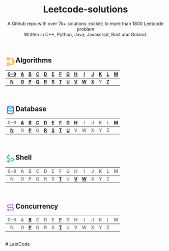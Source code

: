 <h1 align="center">Leetcode-solutions</h1>
<p align="center">A Github repo with over 7k+ solutions :rocket: to more than 1800 Leetcode problem<br>Written in C++, Python, Java, Javascript, Rust and Goland.</p>
<br>

## <div align="left"><img src="https://github.com/AnasImloul/Leetcode-Solutions/blob/main/icons/algo.svg" width="32px" align="left"/>Algorithms</div>


| [0-9](scripts/algorithms/0-9#algorithms-solutions) | [A](scripts/algorithms/A#algorithms-solutions) | [B](scripts/algorithms/B#algorithms-solutions) | [C](scripts/algorithms/C#algorithms-solutions) | [D](scripts/algorithms/D#algorithms-solutions) | [E](scripts/algorithms/E#algorithms-solutions) | [F](scripts/algorithms/F#algorithms-solutions) | [G](scripts/algorithms/G#algorithms-solutions) | [H](scripts/algorithms/H#algorithms-solutions) | [I](scripts/algorithms/I#algorithms-solutions) | [J](scripts/algorithms/J#algorithms-solutions) | [K](scripts/algorithms/K#algorithms-solutions) | [L](scripts/algorithms/L#algorithms-solutions) | [M](scripts/algorithms/M#algorithms-solutions) |
|:----------------------------------------------------:|:------------------------------------------------:|:------------------------------------------------:|:------------------------------------------------:|:------------------------------------------------:|:------------------------------------------------:|:------------------------------------------------:|:------------------------------------------------:|:------------------------------------------------:|:------------------------------------------------:|:------------------------------------------------:|:------------------------------------------------:|:------------------------------------------------:|:------------------------------------------------:|
|**[N](scripts/algorithms/N#algorithms-solutions)**|**[O](scripts/algorithms/O#algorithms-solutions)**|**[P](scripts/algorithms/P#algorithms-solutions)**|**[Q](scripts/algorithms/Q#algorithms-solutions)**|**[R](scripts/algorithms/R#algorithms-solutions)**|**[S](scripts/algorithms/S#algorithms-solutions)**|**[T](scripts/algorithms/T#algorithms-solutions)**|**[U](scripts/algorithms/U#algorithms-solutions)**|**[V](scripts/algorithms/V#algorithms-solutions)**|**[W](scripts/algorithms/W#algorithms-solutions)**|**[X](scripts/algorithms/X#algorithms-solutions)**|**<span style='color:grey'>  Y  </span>**|**[Z](scripts/algorithms/Z#algorithms-solutions)**|
<br>

## <div align="left"><img src="https://github.com/AnasImloul/Leetcode-Solutions/blob/main/icons/data.svg" width="32px" align="left"/>Database</div>


| <span style='color:grey'>  0-9  </span> | [A](scripts/database/A#database-solutions) | [B](scripts/database/B#database-solutions) | [C](scripts/database/C#database-solutions) | [D](scripts/database/D#database-solutions) | [E](scripts/database/E#database-solutions) | [F](scripts/database/F#database-solutions) | [G](scripts/database/G#database-solutions) | [H](scripts/database/H#database-solutions) | <span style='color:grey'>  I  </span> | <span style='color:grey'>  J  </span> | <span style='color:grey'>  K  </span> | <span style='color:grey'>  L  </span> | [M](scripts/database/M#database-solutions) |
|:---------------------------------------:|:--------------------------------------------:|:--------------------------------------------:|:--------------------------------------------:|:--------------------------------------------:|:--------------------------------------------:|:--------------------------------------------:|:--------------------------------------------:|:--------------------------------------------:|:-------------------------------------:|:-------------------------------------:|:-------------------------------------:|:-------------------------------------:|:--------------------------------------------:|
|**[N](scripts/database/N#database-solutions)**|**<span style='color:grey'>  O  </span>**|**[P](scripts/database/P#database-solutions)**|**<span style='color:grey'>  Q  </span>**|**[R](scripts/database/R#database-solutions)**|**[S](scripts/database/S#database-solutions)**|**[T](scripts/database/T#database-solutions)**|**[U](scripts/database/U#database-solutions)**|**<span style='color:grey'>  V  </span>**|**<span style='color:grey'>  W  </span>**|**<span style='color:grey'>  X  </span>**|**<span style='color:grey'>  Y  </span>**|**<span style='color:grey'>  Z  </span>**|
<br>

## <div align="left"><img src="https://github.com/AnasImloul/Leetcode-Solutions/blob/main/icons/shell.svg" width="32px" align="left"/>Shell</div>


| <span style='color:grey'>  0-9  </span> | <span style='color:grey'>  A  </span> | <span style='color:grey'>  B  </span> | <span style='color:grey'>  C  </span> | <span style='color:grey'>  D  </span> | <span style='color:grey'>  E  </span> | <span style='color:grey'>  F  </span> | <span style='color:grey'>  G  </span> | <span style='color:grey'>  H  </span> | <span style='color:grey'>  I  </span> | <span style='color:grey'>  J  </span> | <span style='color:grey'>  K  </span> | <span style='color:grey'>  L  </span> | <span style='color:grey'>  M  </span> |
|:---------------------------------------:|:-------------------------------------:|:-------------------------------------:|:-------------------------------------:|:-------------------------------------:|:-------------------------------------:|:-------------------------------------:|:-------------------------------------:|:-------------------------------------:|:-------------------------------------:|:-------------------------------------:|:-------------------------------------:|:-------------------------------------:|:-------------------------------------:|
|**<span style='color:grey'>  N  </span>**|**<span style='color:grey'>  O  </span>**|**<span style='color:grey'>  P  </span>**|**<span style='color:grey'>  Q  </span>**|**<span style='color:grey'>  R  </span>**|**<span style='color:grey'>  S  </span>**|**[T](scripts/shell/T#shell-solutions)**|**<span style='color:grey'>  U  </span>**|**[V](scripts/shell/V#shell-solutions)**|**[W](scripts/shell/W#shell-solutions)**|**<span style='color:grey'>  X  </span>**|**<span style='color:grey'>  Y  </span>**|**<span style='color:grey'>  Z  </span>**|
<br>

## <div align="left"><img src="https://github.com/AnasImloul/Leetcode-Solutions/blob/main/icons/concurrency.svg" width="32px" align="left"/>Concurrency</div>


| <span style='color:grey'>  0-9  </span> | <span style='color:grey'>  A  </span> | [B](scripts/concurrency/B#concurrency-solutions) | <span style='color:grey'>  C  </span> | <span style='color:grey'>  D  </span> | <span style='color:grey'>  E  </span> | [F](scripts/concurrency/F#concurrency-solutions) | <span style='color:grey'>  G  </span> | <span style='color:grey'>  H  </span> | <span style='color:grey'>  I  </span> | <span style='color:grey'>  J  </span> | <span style='color:grey'>  K  </span> | <span style='color:grey'>  L  </span> | <span style='color:grey'>  M  </span> |
|:---------------------------------------:|:-------------------------------------:|:--------------------------------------------------:|:-------------------------------------:|:-------------------------------------:|:-------------------------------------:|:--------------------------------------------------:|:-------------------------------------:|:-------------------------------------:|:-------------------------------------:|:-------------------------------------:|:-------------------------------------:|:-------------------------------------:|:-------------------------------------:|
|**<span style='color:grey'>  N  </span>**|**<span style='color:grey'>  O  </span>**|**[P](scripts/concurrency/P#concurrency-solutions)**|**<span style='color:grey'>  Q  </span>**|**<span style='color:grey'>  R  </span>**|**<span style='color:grey'>  S  </span>**|**[T](scripts/concurrency/T#concurrency-solutions)**|**<span style='color:grey'>  U  </span>**|**<span style='color:grey'>  V  </span>**|**<span style='color:grey'>  W  </span>**|**<span style='color:grey'>  X  </span>**|**<span style='color:grey'>  Y  </span>**|**<span style='color:grey'>  Z  </span>**|
<br>
# LeetCode
